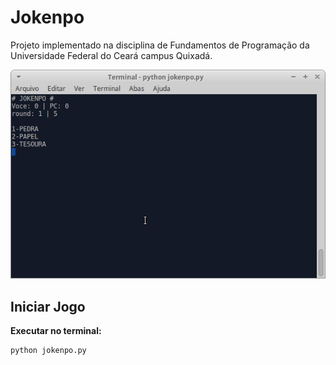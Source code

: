 # Jokenpo

Projeto implementado na disciplina de Fundamentos de Programação da Universidade Federal do Ceará campus Quixadá.

<img src="images/jokenpo.png" alt="tela do jogo">

## Iniciar Jogo

**Executar no terminal:** 

```terminal
python jokenpo.py
```